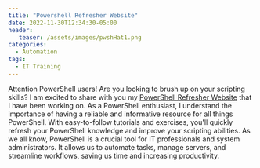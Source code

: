 ```yaml
---
title: "Powershell Refresher Website"
date: 2022-11-30T12:34:30-05:00
header:
   teaser: /assets/images/pwshHat1.png
categories:
  - Automation
tags:
  - IT Training 
---
```


Attention PowerShell users! Are you looking to brush up on your scripting skills?
I am excited to share with you my [PowerShell Refresher Website](https://arcelopera.github.io/PowershellWeb/) that I have been working on. 
As a PowerShell enthusiast, I understand the importance of having a reliable and informative resource for all things PowerShell.
With easy-to-follow tutorials and exercises, you'll quickly refresh your PowerShell knowledge and improve your scripting abilities.
As we all know, PowerShell is a crucial tool for IT professionals and system administrators. 
It allows us to automate tasks, manage servers, and streamline workflows, saving us time and increasing productivity.


